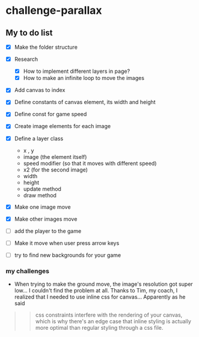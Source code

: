 # challenge-parallax

## My to do list
- [x] Make the folder structure
- [x] Research
  - [x] How to implement different layers in page?
  - [x] How to make an infinite loop to move the images
- [x] Add canvas to index
- [x] Define constants of canvas element, its width and height
- [x] Define const for game speed
- [x] Create image elements for each image
- [x] Define a layer class
  - x , y 
  - image (the element itself)
  - speed modifier (so that it moves with different speed)
  - x2 (for the second image)
  - width
  - height
  - update method
  - draw method
- [x] Make one image move
- [x] Make other images move
- [ ] add the player to the game
- [ ] Make it move when user press arrow keys
- [ ] try to find new backgrounds for your game


### my challenges
- When trying to make the ground move, the image's resolution got super low... I couldn't find the
problem at all. Thanks to Tim, my coach, I realized that I needed to use inline css for canvas... 
Apparently as he said
>>  css constraints interfere with the rendering of your canvas, which is why there's an edge case that inline styling is actually more optimal than regular styling through a css file.
